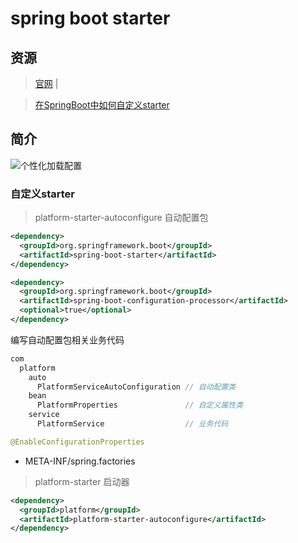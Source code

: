 # spring boot starter

>

## 资源

> [官网](https://spring.io/projects/spring-boot/) | [](https://start.spring.io/)

> [在SpringBoot中如何自定义starter](https://zhuanlan.zhihu.com/p/456809064)
>
> [](https://segmentfault.com/a/1190000019687720)

## 简介

![个性化加载配置](https://pic2.zhimg.com/80/v2-3d3ccfc6b11d4aecdc30d4af73a16ffd_1440w.jpg)

### 自定义starter

> platform-starter-autoconfigure 自动配置包

```xml
<dependency>
  <groupId>org.springframework.boot</groupId>
  <artifactId>spring-boot-starter</artifactId>
</dependency>

<dependency>
  <groupId>org.springframework.boot</groupId>
  <artifactId>spring-boot-configuration-processor</artifactId>
  <optional>true</optional>
</dependency>
```

编写自动配置包相关业务代码

```java
com
  platform
    auto
      PlatformServiceAutoConfiguration // 自动配置类
    bean
      PlatformProperties               // 自定义属性类
    service
      PlatformService                  // 业务代码
```

```java
@EnableConfigurationProperties

```

- META-INF/spring.factories

> platform-starter 启动器

```xml
<dependency>
  <groupId>platform</groupId>
  <artifactId>platform-starter-autoconfigure</artifactId>
</dependency>
```

